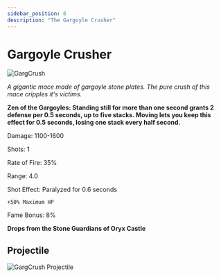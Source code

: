 ```yaml
---
sidebar_position: 6
description: "The Gargoyle Crusher"
---
```


# Gargoyle Crusher

![GargCrush](https://vwiki.valorserver.com/api/item/picture/gargoyle%20crusher)

<i>A gigantic mace made of gargoyle stone plates. The pure crush of this mace cripples it's victims.</i>

**Zen of the Gargoyles: Standing still for more than one second grants 2 defense per 0.5 seconds, up to five stacks. Moving lets you keep this effect for 0.5 seconds, losing one stack every half second.**

Damage: 1100-1600

Shots: 1

Rate of Fire: 35% 

Range: 4.0

Shot Effect: Paralyzed for 0.6 seconds

    +50% Maximum HP

Fame Bonus: 8%

**Drops from the Stone Guardians of Oryx Castle**

## Projectile

![GargCrush Projectile](https://cdn.discordapp.com/attachments/1160376179996496013/1187866811044204554/Gargoyle_Crusher.gif?ex=6598722d&is=6585fd2d&hm=1b990a8cded97ff5f609dfea8e6bea2db8b6bc019c7d14a89e88b385ebf36463&)
